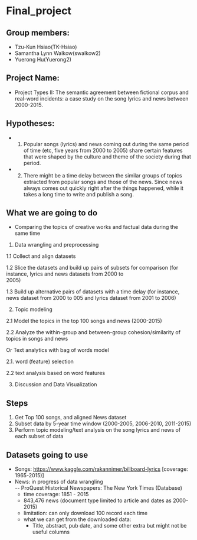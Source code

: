 # Final_project

## Group members:
- Tzu-Kun Hsiao(TK-Hsiao)
- Samantha Lynn Walkow(swalkow2)
- Yuerong Hu(Yuerong2)

## Project Name:
- Project Types II: The semantic agreement between fictional corpus and real-word incidents: a case study on the song lyrics and news between 2000-2015.

## Hypotheses:
- 1. Popular songs (lyrics) and news coming out during the same period of time (etc, five years from 2000 to 2005) share certain features that were shaped by the culture and theme of the society during that period.
- 2. There might be a time delay between the similar groups of topics extracted from popular songs and those of the news. Since news always comes out quickly right after the things happened, while it takes a long time to write and publish a song.

## What we are going to do

- Comparing the topics of creative works and factual data during the same time

 1. Data wrangling and preprocessing

 1.1 Collect and align datasets

 1.2 Slice the datasets and build up pairs of subsets for comparison (for instance, lyrics and news datasets from 2000 to   
     2005)

 1.3 Build up alternative pairs of datasets with a time delay (for instance, news dataset from 2000 to 005 and lyrics dataset      from 2001 to 2006)

 2. Topic modeling

 2.1 Model the topics in the top 100 songs and news (2000-2015)

 2.2 Analyze the within-group and between-group cohesion/similarity of topics in songs and news

 Or Text analytics with bag of words model

 2.1. word (feature) selection

 2.2  text analysis based on word features

 3. Discussion and Data Visualization

## Steps
 1. Get Top 100 songs, and aligned News dataset
 2. Subset data by 5-year time window (2000-2005, 2006-2010, 2011-2015)
 3. Perform topic modeling/text analysis on the song lyrics and news of each subset of data

## Datasets going to use

- Songs: https://www.kaggle.com/rakannimer/billboard-lyrics [coverage: 1965-2015)]
- News:  in progress of data wrangling  
  -- ProQuest Historical Newspapers: The New York Times (Database)  
    - time coverage: 1851 - 2015
    - 843,476 news (document type limited to article and dates as 2000-2015)
    - limitation: can only download 100 record each time
    - what we can get from the downloaded data:    
      * Title, abstract, pub date, and some other extra but might not be useful columns
